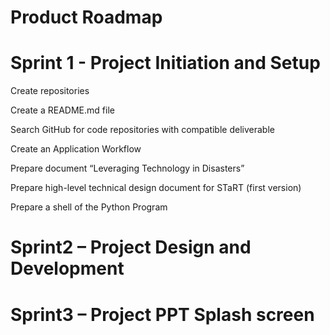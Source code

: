 # Product Roadmap

# Sprint 1 - Project Initiation and Setup

Create repositories

Create a README.md file

Search GitHub for code repositories with compatible deliverable

Create an Application Workflow

Prepare document “Leveraging Technology in Disasters”

Prepare high-level technical design document for STaRT (first version)

Prepare a shell of the Python Program
 
 
# Sprint2 – Project Design and Development


    
# Sprint3 – Project PPT Splash screen 
